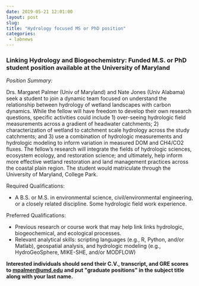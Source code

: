 ```yaml
---
date: 2019-05-21 12:01:00
layout: post
slug: 
title: "Hydrology focused MS or PhD position"
categories:
 - labnews
---
```


### Linking Hydrology and Biogeochemistry: Funded M.S. or PhD student position available at the University of Maryland

*Position Summary:*

Drs. Margaret Palmer (Univ of Maryland) and Nate Jones (Univ Alabama) seek a student to join a dynamic team focused on understand the relationship between hydrology of wetland landscapes with carbon dynamics. While the fellow will have freedom to develop their own research questions, specific activities could include 1) over-seeing hydrologic field measurements across a gradient of headwater catchments; 2) characterization of wetland to catchment scale hydrology across the study catchments; and 3) use a combination of hydrologic measurements and hydrologic modeling to inform variation in measured DOM and CH4/CO2 fluxes.  The fellow’s research will integrate the fields of hydrologic sciences, ecosystem ecology, and restoration science; and ultimately, help inform more effective wetland restoration and land management practices across the coastal plain region.  The student would matriculate through the University of Maryland, College Park.

Required Qualifications: 

* A B.S.  or M.S. in environmental science, civil/environmental engineering, or a closely related discipline. Some hydrologic field work experience. 

Preferred Qualifications: 

* Previous research or course work that may help link links hydrologic, biogeochemical, and ecological processes.  
* Relevant analytical skills: scripting languages (e.g., R, Python, and/or Matlab), geospatial analysis, and hydrologic modeling (e.g., HydroGeoSphere, MIKE-SHE, and/or MODFLOW)

**Interested individuals should send their C.V., transcript, and GRE scores to mpalmer@umd.edu and put "graduate positions" in the subject title along with your last name.**

